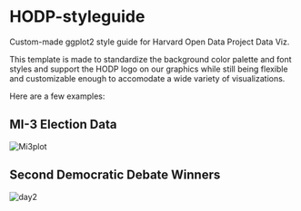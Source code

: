 # HODP-styleguide
Custom-made ggplot2 style guide for Harvard Open Data Project Data Viz. 

This template is made to standardize the background color palette and font styles and support the HODP logo on our graphics while still being flexible and customizable enough to accomodate a wide variety of visualizations. 

Here are a few examples: 
## MI-3 Election Data 
![Mi3plot](https://user-images.githubusercontent.com/32553332/66420063-39e21580-e9d3-11e9-8fd5-3504678728d9.png)

## Second Democratic Debate Winners
![day2](https://user-images.githubusercontent.com/32553332/66420327-abba5f00-e9d3-11e9-8efd-af9f44916fd0.png)
